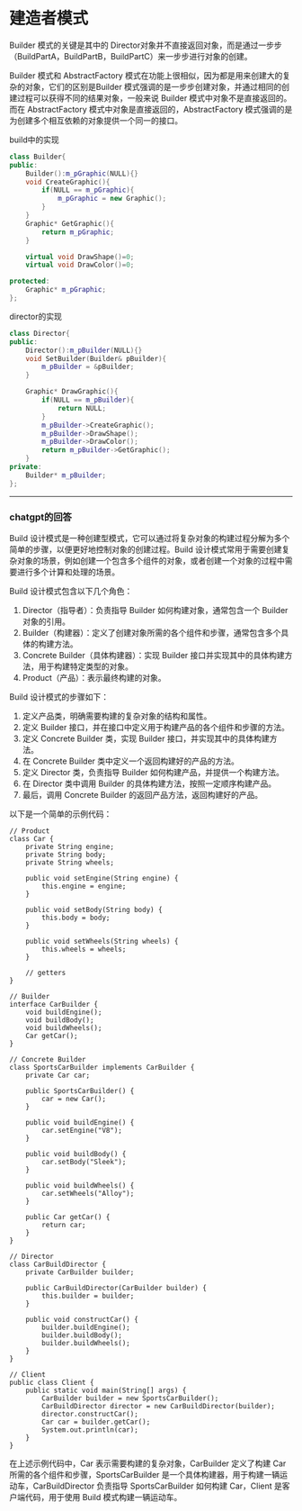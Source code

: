 # 建造者模式

Builder 模式的关键是其中的 Director对象并不直接返回对象，而是通过一步步（BuildPartA，BuildPartB，BuildPartC）来一步步进行对象的创建。


Builder 模式和 AbstractFactory 模式在功能上很相似，因为都是用来创建大的复杂的对象，它们的区别是Builder 模式强调的是一步步创建对象，并通过相同的创建过程可以获得不同的结果对象，一般来说 Builder 模式中对象不是直接返回的。而在 AbstractFactory 模式中对象是直接返回的，AbstractFactory 模式强调的是为创建多个相互依赖的对象提供一个同一的接口。

build中的实现
```c++
class Builder{
public:
    Builder():m_pGraphic(NULL){}
    void CreateGraphic(){
        if(NULL == m_pGraphic){
            m_pGraphic = new Graphic();
        }
    }
    Graphic* GetGraphic(){
        return m_pGraphic;
    }

    virtual void DrawShape()=0;
    virtual void DrawColor()=0;

protected:
    Graphic* m_pGraphic;
};
```

director的实现
```c++
class Director{
public:
    Director():m_pBuilder(NULL){}
    void SetBuilder(Builder& pBuilder){
        m_pBuilder = &pBuilder;
    }

    Graphic* DrawGraphic(){
        if(NULL == m_pBuilder){
            return NULL;
        }
        m_pBuilder->CreateGraphic();
        m_pBuilder->DrawShape();
        m_pBuilder->DrawColor();
        return m_pBuilder->GetGraphic();
    }
private:
    Builder* m_pBuilder;
};
```
---


### chatgpt的回答

Build 设计模式是一种创建型模式，它可以通过将复杂对象的构建过程分解为多个简单的步骤，以便更好地控制对象的创建过程。Build 设计模式常用于需要创建复杂对象的场景，例如创建一个包含多个组件的对象，或者创建一个对象的过程中需要进行多个计算和处理的场景。

Build 设计模式包含以下几个角色：

1. Director（指导者）：负责指导 Builder 如何构建对象，通常包含一个 Builder 对象的引用。
2. Builder（构建器）：定义了创建对象所需的各个组件和步骤，通常包含多个具体的构建方法。
3. Concrete Builder（具体构建器）：实现 Builder 接口并实现其中的具体构建方法，用于构建特定类型的对象。
4. Product（产品）：表示最终构建的对象。

Build 设计模式的步骤如下：

1. 定义产品类，明确需要构建的复杂对象的结构和属性。
2. 定义 Builder 接口，并在接口中定义用于构建产品的各个组件和步骤的方法。
3. 定义 Concrete Builder 类，实现 Builder 接口，并实现其中的具体构建方法。
4. 在 Concrete Builder 类中定义一个返回构建好的产品的方法。
5. 定义 Director 类，负责指导 Builder 如何构建产品，并提供一个构建方法。
6. 在 Director 类中调用 Builder 的具体构建方法，按照一定顺序构建产品。
7. 最后，调用 Concrete Builder 的返回产品方法，返回构建好的产品。

以下是一个简单的示例代码：

```
// Product
class Car {
    private String engine;
    private String body;
    private String wheels;

    public void setEngine(String engine) {
        this.engine = engine;
    }

    public void setBody(String body) {
        this.body = body;
    }

    public void setWheels(String wheels) {
        this.wheels = wheels;
    }

    // getters
}

// Builder
interface CarBuilder {
    void buildEngine();
    void buildBody();
    void buildWheels();
    Car getCar();
}

// Concrete Builder
class SportsCarBuilder implements CarBuilder {
    private Car car;

    public SportsCarBuilder() {
        car = new Car();
    }

    public void buildEngine() {
        car.setEngine("V8");
    }

    public void buildBody() {
        car.setBody("Sleek");
    }

    public void buildWheels() {
        car.setWheels("Alloy");
    }

    public Car getCar() {
        return car;
    }
}

// Director
class CarBuildDirector {
    private CarBuilder builder;

    public CarBuildDirector(CarBuilder builder) {
        this.builder = builder;
    }

    public void constructCar() {
        builder.buildEngine();
        builder.buildBody();
        builder.buildWheels();
    }
}

// Client
public class Client {
    public static void main(String[] args) {
        CarBuilder builder = new SportsCarBuilder();
        CarBuildDirector director = new CarBuildDirector(builder);
        director.constructCar();
        Car car = builder.getCar();
        System.out.println(car);
    }
}
```

在上述示例代码中，Car 表示需要构建的复杂对象，CarBuilder 定义了构建 Car 所需的各个组件和步骤，SportsCarBuilder 是一个具体构建器，用于构建一辆运动车，CarBuildDirector 负责指导 SportsCarBuilder 如何构建 Car，Client 是客户端代码，用于使用 Build 模式构建一辆运动车。

